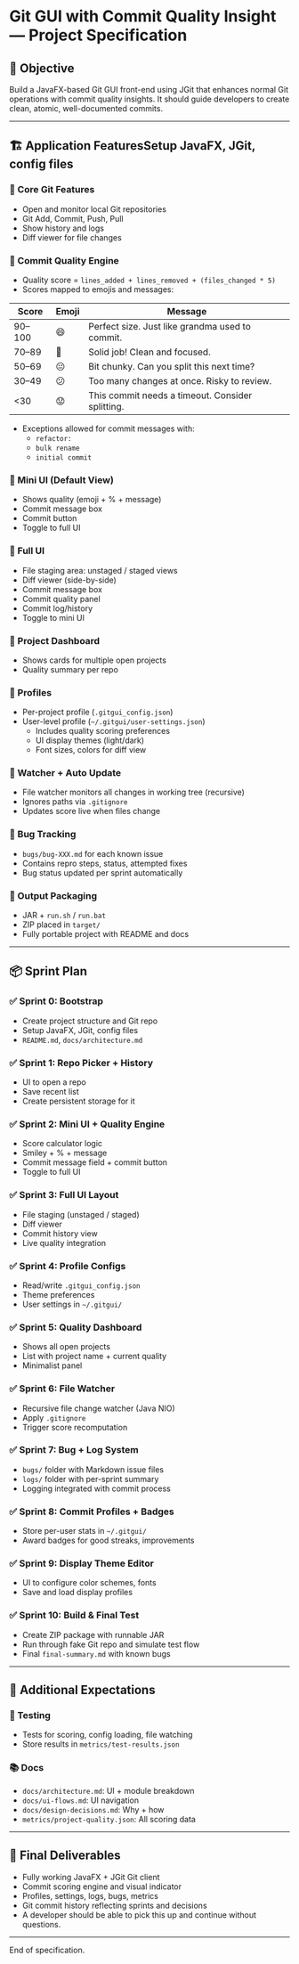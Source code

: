 # Git GUI with Commit Quality Insight — Project Specification

## 🧭 Objective

Build a JavaFX-based Git GUI front-end using JGit that enhances normal Git operations with commit quality insights. It should guide developers to create clean, atomic, well-documented commits.

---

## 🏗️ Application FeaturesSetup JavaFX, JGit, config files

### 🔹 Core Git Features

- Open and monitor local Git repositories
- Git Add, Commit, Push, Pull
- Show history and logs
- Diff viewer for file changes

### 🔹 Commit Quality Engine

- Quality score = `lines_added + lines_removed + (files_changed * 5)`
- Scores mapped to emojis and messages:

| Score  | Emoji | Message                                          |
| ------ | ----- | ------------------------------------------------ |
| 90–100 | 😄    | Perfect size. Just like grandma used to commit.  |
| 70–89  | 🙂    | Solid job! Clean and focused.                    |
| 50–69  | 😐    | Bit chunky. Can you split this next time?        |
| 30–49  | 😕    | Too many changes at once. Risky to review.       |
| <30    | 😟    | This commit needs a timeout. Consider splitting. |

- Exceptions allowed for commit messages with:
  - `refactor:`
  - `bulk rename`
  - `initial commit`

### 🔹 Mini UI (Default View)

- Shows quality (emoji + % + message)
- Commit message box
- Commit button
- Toggle to full UI

### 🔹 Full UI

- File staging area: unstaged / staged views
- Diff viewer (side-by-side)
- Commit message box
- Commit quality panel
- Commit log/history
- Toggle to mini UI

### 🔹 Project Dashboard

- Shows cards for multiple open projects
- Quality summary per repo

### 🔹 Profiles

- Per-project profile (`.gitgui_config.json`)
- User-level profile (`~/.gitgui/user-settings.json`)
  - Includes quality scoring preferences
  - UI display themes (light/dark)
  - Font sizes, colors for diff view

### 🔹 Watcher + Auto Update

- File watcher monitors all changes in working tree (recursive)
- Ignores paths via `.gitignore`
- Updates score live when files change

### 🔹 Bug Tracking

- `bugs/bug-XXX.md` for each known issue
- Contains repro steps, status, attempted fixes
- Bug status updated per sprint automatically

### 🔹 Output Packaging

- JAR + `run.sh` / `run.bat`
- ZIP placed in `target/`
- Fully portable project with README and docs

---

## 📦 Sprint Plan

### ✅ Sprint 0: Bootstrap

- Create project structure and Git repo
- Setup JavaFX, JGit, config files
- `README.md`, `docs/architecture.md`

### ✅ Sprint 1: Repo Picker + History

- UI to open a repo
- Save recent list
- Create persistent storage for it

### ✅ Sprint 2: Mini UI + Quality Engine

- Score calculator logic
- Smiley + % + message
- Commit message field + commit button
- Toggle to full UI

### ✅ Sprint 3: Full UI Layout

- File staging (unstaged / staged)
- Diff viewer
- Commit history view
- Live quality integration

### ✅ Sprint 4: Profile Configs

- Read/write `.gitgui_config.json`
- Theme preferences
- User settings in `~/.gitgui/`

### ✅ Sprint 5: Quality Dashboard

- Shows all open projects
- List with project name + current quality
- Minimalist panel

### ✅ Sprint 6: File Watcher

- Recursive file change watcher (Java NIO)
- Apply `.gitignore`
- Trigger score recomputation

### ✅ Sprint 7: Bug + Log System

- `bugs/` folder with Markdown issue files
- `logs/` folder with per-sprint summary
- Logging integrated with commit process

### ✅ Sprint 8: Commit Profiles + Badges

- Store per-user stats in `~/.gitgui/`
- Award badges for good streaks, improvements

### ✅ Sprint 9: Display Theme Editor

- UI to configure color schemes, fonts
- Save and load display profiles

### ✅ Sprint 10: Build & Final Test

- Create ZIP package with runnable JAR
- Run through fake Git repo and simulate test flow
- Final `final-summary.md` with known bugs

---

## 📄 Additional Expectations

### 🧪 Testing

- Tests for scoring, config loading, file watching
- Store results in `metrics/test-results.json`

### 📚 Docs

- `docs/architecture.md`: UI + module breakdown
- `docs/ui-flows.md`: UI navigation
- `docs/design-decisions.md`: Why + how
- `metrics/project-quality.json`: All scoring data

---

## 🧾 Final Deliverables

- Fully working JavaFX + JGit Git client
- Commit scoring engine and visual indicator
- Profiles, settings, logs, bugs, metrics
- Git commit history reflecting sprints and decisions
- A developer should be able to pick this up and continue without questions.

---

End of specification.

